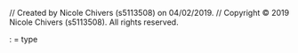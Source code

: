 //  Created by Nicole Chivers (s5113508) on 04/02/2019.
//  Copyright © 2019 Nicole Chivers (s5113508). All rights reserved.

: = type
